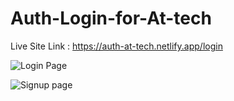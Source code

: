 # Auth-Login-for-At-tech

Live Site Link : https://auth-at-tech.netlify.app/login

![Login Page](https://user-images.githubusercontent.com/88508599/205495447-28dee0d3-b760-4705-899a-05f9e6367906.png)


![Signup page](https://user-images.githubusercontent.com/88508599/205495455-8acb961d-b974-4fbe-aaf1-3bfa52cbbe37.png)
